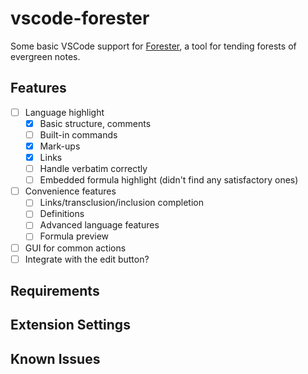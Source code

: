 # vscode-forester

Some basic VSCode support for [Forester](https://www.jonmsterling.com/jms-005P.xml), a tool for tending forests of evergreen notes.

## Features

- [ ] Language highlight
  - [X] Basic structure, comments
  - [ ] Built-in commands
  - [X] Mark-ups
  - [X] Links
  - [ ] Handle verbatim correctly
  - [ ] Embedded formula highlight (didn't find any satisfactory ones)
- [ ] Convenience features
  - [ ] Links/transclusion/inclusion completion
  - [ ] Definitions
  - [ ] Advanced language features
  - [ ] Formula preview
- [ ] GUI for common actions
- [ ] Integrate with the edit button?

## Requirements

## Extension Settings

## Known Issues
